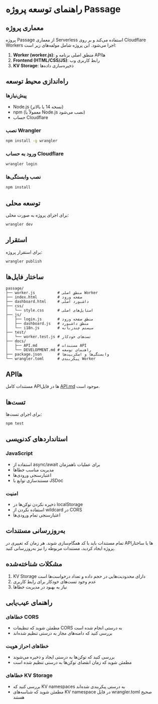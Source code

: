 # راهنمای توسعه پروژه Passage

## معماری پروژه

پروژه Passage از معماری Serverless استفاده می‌کند و بر روی Cloudflare Workers اجرا می‌شود. این پروژه شامل مولفه‌های زیر است:

1. **Worker (worker.js)**: منطق اصلی برنامه و APIها
2. **Frontend (HTML/CSS/JS)**: رابط کاربری وب
3. **KV Storage**: ذخیره‌سازی داده‌ها

## راه‌اندازی محیط توسعه

### پیش‌نیازها
- Node.js (نسخه 14 یا بالاتر)
- npm (معمولاً با Node.js نصب می‌شود)
- حساب Cloudflare

### نصب Wrangler
```bash
npm install -g wrangler
```

### ورود به حساب Cloudflare
```bash
wrangler login
```

### نصب وابستگی‌ها
```bash
npm install
```

## توسعه محلی

برای اجرای پروژه به صورت محلی:
```bash
wrangler dev
```

## استقرار

برای استقرار پروژه:
```bash
wrangler publish
```

## ساختار فایل‌ها

```
passage/
├── worker.js          # منطق اصلی Worker
├── index.html         # صفحه ورود
├── dashboard.html     # داشبورد اصلی
├── css/
│   └── style.css      # استایل‌های اصلی
├── js/
│   ├── login.js       # منطق صفحه ورود
│   ├── dashboard.js   # منطق داشبورد
│   └── i18n.js        # سیستم چندزبانه
├── test/
│   └── worker.test.js # تست‌های خودکار
├── docs/
│   ├── API.md         # مستندات API
│   └── DEVELOPMENT.md # راهنمای توسعه
├── package.json       # وابستگی‌ها و اسکریپت‌ها
└── wrangler.toml      # پیکربندی Worker
```

## APIها

مستندات کامل APIها در فایل [API.md](API.md) موجود است.

## تست‌ها

برای اجرای تست‌ها:
```bash
npm test
```

## استانداردهای کدنویسی

### JavaScript
- استفاده از async/await برای عملیات ناهمزمان
- مدیریت مناسب خطاها
- اعتبارسنجی ورودی‌ها
- مستندسازی توابع با JSDoc

### امنیت
- ذخیره نکردن توکن‌ها در localStorage
- استفاده نکردن از wildcard در CORS
- اعتبارسنجی تمام ورودی‌ها

## به‌روزرسانی مستندات

تمام مستندات باید با کد همگام‌سازی شوند. هر زمان که تغییری در APIها یا ساختار پروژه ایجاد کردید، مستندات مربوطه را نیز به‌روزرسانی کنید.

## مشکلات شناخته‌شده

1. KV Storage دارای محدودیت‌هایی در حجم داده و تعداد درخواست‌ها است
2. عدم وجود تست‌های خودکار برای رابط کاربری
3. نیاز به بهبود در مدیریت خطاها

## راهنمای عیب‌یابی

### خطاهای CORS
- مطمئن شوید که تنظیمات CORS به درستی انجام شده است
- بررسی کنید که دامنه‌های مجاز به درستی تنظیم شده‌اند

### خطاهای احراز هویت
- بررسی کنید که توکن‌ها به درستی ایجاد و ذخیره می‌شوند
- مطمئن شوید که زمان انقضای توکن‌ها به درستی تنظیم شده است

### خطاهای KV Storage
- بررسی کنید که KV namespaces به درستی پیکربندی شده‌اند
- مطمئن شوید که شناسه‌های KV namespace در فایل wrangler.toml صحیح هستند